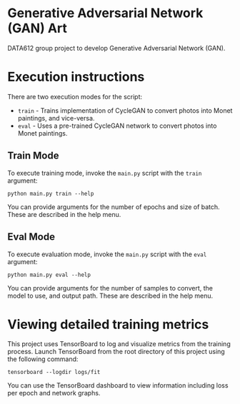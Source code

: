 # Generative Adversarial Network (GAN) Art
DATA612 group project to develop Generative Adversarial Network (GAN).

# Execution instructions

There are two execution modes for the script:
  * `train` - Trains implementation of CycleGAN to convert photos into Monet paintings, and vice-versa.
  * `eval` - Uses a pre-trained CycleGAN network to convert photos into Monet paintings.

## Train Mode

To execute training mode, invoke the `main.py` script with the `train` argument:

    python main.py train --help

You can provide arguments for the number of epochs and size of batch. These are described in the help menu.

## Eval Mode

To execute evaluation mode, invoke the `main.py` script with the `eval` argument:

    python main.py eval --help

You can provide arguments for the number of samples to convert, the model to use, and output path. These are described in the help menu.

# Viewing detailed training metrics

This project uses TensorBoard to log and visualize metrics from the training process. Launch TensorBoard from the root directory
of this project using the following command:

    tensorboard --logdir logs/fit

You can use the TensorBoard dashboard to view information including loss per epoch and network graphs.